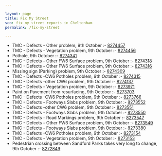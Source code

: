 ```yaml
---

layout: page
title: Fix My Street
seo: fix my street reports in Cheltenham
permalink: /fix-my-street

---
```


<!-- fix_marker starts -->

- TMC - Defects - Other problem, 9th October :- [8274457](https://www.fixmystreet.com/report/8274457)
- TMC - Defects - Vegetation problem, 9th October :- [8274456](https://www.fixmystreet.com/report/8274456)
- Pothole, 9th October :- [8274341](https://www.fixmystreet.com/report/8274341)
- TMC - Defects - Other FW6  Surface problem, 9th October :- [8274318](https://www.fixmystreet.com/report/8274318)
- TMC - Defects - Other FW6  Surface problem, 9th October :- [8274316](https://www.fixmystreet.com/report/8274316)
- Missing sign (Parking) problem, 9th October :- [8274309](https://www.fixmystreet.com/report/8274309)
- TMC - Defects -CW6 Potholes  problem, 9th October :- [8274315](https://www.fixmystreet.com/report/8274315)
- TMC - Defects -other CW6 problem, 9th October :- [8274137](https://www.fixmystreet.com/report/8274137)
- TMC - Defects - Vegetation problem, 9th October :- [8273971](https://www.fixmystreet.com/report/8273971)
- Paint on Pavement from resurfacing, 9th October :- [8273703](https://www.fixmystreet.com/report/8273703)
- TMC - Defects -CW6 Potholes  problem, 9th October :- [8273766](https://www.fixmystreet.com/report/8273766)
- TMC - Defects - Footways Slabs problem, 9th October :- [8273552](https://www.fixmystreet.com/report/8273552)
- TMC - Defects -other CW6 problem, 9th October :- [8273551](https://www.fixmystreet.com/report/8273551)
- TMC - Defects - Footways Slabs problem, 9th October :- [8273550](https://www.fixmystreet.com/report/8273550)
- TMC - Defects - Road Markings problem, 9th October :- [8273547](https://www.fixmystreet.com/report/8273547)
- TMC - Defects - Other FW6  Surface problem, 9th October :- [8273549](https://www.fixmystreet.com/report/8273549)
- TMC - Defects - Footways Slabs problem, 9th October :- [8273380](https://www.fixmystreet.com/report/8273380)
- TMC - Defects -CW6 Potholes  problem, 9th October :- [8273154](https://www.fixmystreet.com/report/8273154)
- TMC - Defects - Vegetation problem, 9th October :- [8273153](https://www.fixmystreet.com/report/8273153)
- Pedestrian crossing between Sandford Parks takes very long to change, 9th October :- [8272849](https://www.fixmystreet.com/report/8272849)

<!-- fix_marker ends -->